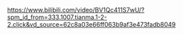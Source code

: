 https://www.bilibili.com/video/BV1Qc411S7wU/?spm_id_from=333.1007.tianma.1-2-2.click&vd_source=62c8a03e66ff063b9af3e473fadb8049